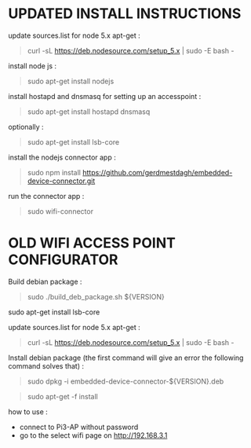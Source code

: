 # UPDATED INSTALL INSTRUCTIONS

update sources.list for node 5.x apt-get :
> curl -sL https://deb.nodesource.com/setup_5.x | sudo -E bash -

install node js :
> sudo apt-get install nodejs

install hostapd and dnsmasq for setting up an accesspoint :
> sudo apt-get install hostapd dnsmasq

optionally : 
> sudo apt-get install lsb-core


install the nodejs connector app :
> sudo npm install https://github.com/gerdmestdagh/embedded-device-connector.git

run the connector app :
> sudo wifi-connector




# OLD WIFI ACCESS POINT CONFIGURATOR

Build debian package :
> sudo ./build_deb_package.sh ${VERSION}


sudo apt-get install lsb-core

update sources.list for node 5.x apt-get :
> curl -sL https://deb.nodesource.com/setup_5.x | sudo -E bash -

Install debian package (the first command will give an error the following command solves that) : 
> sudo dpkg -i embedded-device-connector-${VERSION}.deb 

> sudo apt-get -f install 

how to use :
- connect to Pi3-AP without password 
- go to the select wifi page on http://192.168.3.1 



